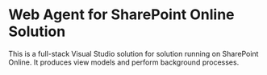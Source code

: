 # Web Agent for SharePoint Online Solution
This is a full-stack Visual Studio solution for solution running on SharePoint Online. It produces view models and perform background processes. 
